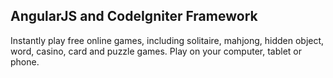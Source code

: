## AngularJS and CodeIgniter Framework

Instantly play free online games, including solitaire, mahjong, hidden object, word, casino, card and puzzle games. Play on your computer, tablet or phone.



